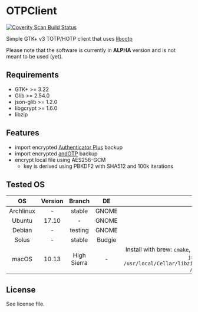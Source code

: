 # OTPClient
<a href="https://scan.coverity.com/projects/paolostivanin-otpclient">
  <img alt="Coverity Scan Build Status"
       src="https://scan.coverity.com/projects/12749/badge.svg"/>
</a>

Simple GTK+ v3 TOTP/HOTP client that uses [libcotp](https://github.com/paolostivanin/libcotp)

Please note that the software is currently in **ALPHA** version and is not meant to be used (yet).

## Requirements
- GTK+      >= 3.22
- Glib      >= 2.54.0
- json-glib >= 1.2.0
- libgcrypt >= 1.6.0
- libzip

## Features
- import encrypted [Authenticator Plus](https://www.authenticatorplus.com/) backup
- import encrypted [andOTP](https://github.com/flocke/andOTP) backup
- encrypt local file using AES256-GCM
  - key is derived using PBKDF2 with SHA512 and 100k iterations

## Tested OS
|OS|Version|Branch|DE|Notes|
|:-:|:----:|:----:|:-:|:--:|
|Archlinux|-|stable|GNOME|-|
|Ubuntu|17.10|-|GNOME|-|
|Debian|-|testing|GNOME|-|
|Solus|-|stable|Budgie|-|
|macOS|10.13|High Sierra|-|Install with brew: `cmake`, `gkt+3`, `gnome-icon-theme`, `libzip`, `libgcrypt`, `json-glib`. Then `ln -s /usr/local/Cellar/libzip/<VERSION>/lib/libzip/include/zipconf.h /usr/local/include/` |

## License
See license file.
 
